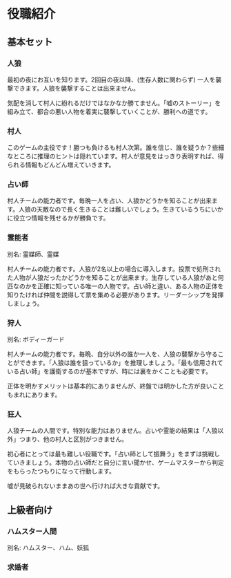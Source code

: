 # 役職紹介

## 基本セット

### 人狼

最初の夜にお互いを知ります。2回目の夜以降、\(生存人数に関わらず\) 一人を襲撃できます。人狼を襲撃することは出来ません。

気配を消して村人に紛れるだけではなかなか勝てません。「嘘のストーリー」を組み立て、都合の悪い人物を着実に襲撃していくことが、勝利への道です。

### 村人

このゲームの主役です！勝つも負けるも村人次第。誰を信じ、誰を疑うか？些細なところに推理のヒントは隠れています。村人が意見をはっきり表明すれば、得られる情報もどんどん増えていきます。

### 占い師

村人チームの能力者です。毎晩一人を占い、人狼かどうかを知ることが出来ます。人狼の天敵なので長く生きることは難しいでしょう。生きているうちにいかに役立つ情報を残せるかが勝負です。

### 霊能者

別名: 霊媒師、霊媒

 村人チームの能力者です。人狼が2名以上の場合に導入します。投票で処刑された人物が人狼だったかどうかを知ることが出来ます。生存している人狼があと何匹なのかを正確に知っている唯一の人物です。占い師と違い、ある人物の正体を知りたければ仲間を説得して票を集める必要があります。リーダーシップを発揮しましょう。

### 狩人

別名: ボディーガード

 村人チームの能力者です。毎晩、自分以外の誰か一人を、人狼の襲撃から守ることができます。「人狼は誰を狙っているか」を推理しましょう。「最も信用されている占い師」を護衛するのが基本ですが、時には裏をかくことも必要です。

正体を明かすメリットは基本的にありませんが、終盤では明かした方が良いこともまれにあります。

### 狂人

人狼チームの人間です。特別な能力はありません。占いや霊能の結果は「人狼以外」つまり、他の村人と区別がつきません。

初心者にとっては最も難しい役職です。「占い師として振舞う」をまずは挑戦していきましょう。本物の占い師だと自分に言い聞かせ、ゲームマスターから判定をもらったつもりになって行動します。

嘘が見破られないままあの世へ行ければ大きな貢献です。

## 上級者向け

### ハムスター人間

別名: ハムスター、ハム、妖狐

### 求婚者



